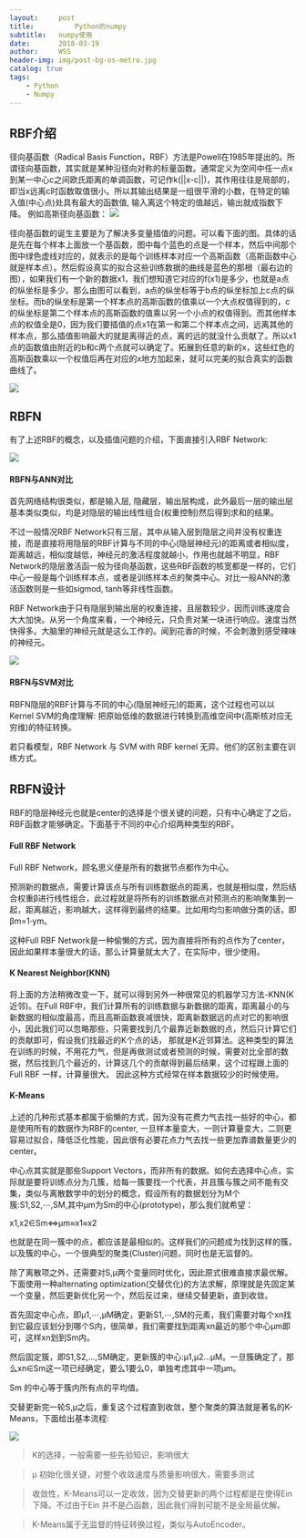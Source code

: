 ```yaml
---
layout:     post
title:      	Python的numpy
subtitle:   numpy使用
date:       2018-03-19
author:     WSS
header-img: img/post-bg-os-metro.jpg
catalog: true
tags:
    - Python
    - Numpy
---
```


## RBF介绍 ##

径向基函数（Radical Basis Function，RBF）方法是Powell在1985年提出的。所谓径向基函数，其实就是某种沿径向对称的标量函数。通常定义为空间中任一点x到某一中心c之间欧氏距离的单调函数，可记作k(||x-c||)，其作用往往是局部的，即当x远离c时函数取值很小。所以其输出结果是一组很平滑的小数，在特定的输入值(中心点)处具有最大的函数值, 输入离这个特定的值越远，输出就成指数下降。  例如高斯径向基函数：
![](http://oyug2kd6x.bkt.clouddn.com//RBFN/RBF.png)

径向基函数的诞生主要是为了解决多变量插值的问题。可以看下面的图。具体的话是先在每个样本上面放一个基函数，图中每个蓝色的点是一个样本，然后中间那个图中绿色虚线对应的，就表示的是每个训练样本对应一个高斯函数（高斯函数中心就是样本点）。然后假设真实的拟合这些训练数据的曲线是蓝色的那根（最右边的图），如果我们有一个新的数据x1，我们想知道它对应的f(x1)是多少，也就是a点的纵坐标是多少。那么由图可以看到，a点的纵坐标等于b点的纵坐标加上c点的纵坐标。而b的纵坐标是第一个样本点的高斯函数的值乘以一个大点权值得到的，c的纵坐标是第二个样本点的高斯函数的值乘以另一个小点的权值得到。而其他样本点的权值全是0，因为我们要插值的点x1在第一和第二个样本点之间，远离其他的样本点，那么插值影响最大的就是离得近的点，离的远的就没什么贡献了。所以x1点的函数值由附近的b和c两个点就可以确定了。拓展到任意的新的x，这些红色的高斯函数乘以一个权值后再在对应的x地方加起来，就可以完美的拟合真实的函数曲线了。

![](http://oyug2kd6x.bkt.clouddn.com//RBFN/rbf-1.png)

## RBFN ##

有了上述RBF的概念，以及插值问题的介绍，下面直接引入RBF Network:

![](http://oyug2kd6x.bkt.clouddn.com//RBFN/RBFN.png)


####  RBFN与ANN对比 ####

首先网络结构很类似，都是输入层, 隐藏层，输出层构成，此外最后一层的输出层基本类似类似，均是对隐层的输出线性组合(权重控制)然后得到求和的结果。

不过一般情况RBF Network只有三层，其中从输入层到隐层之间并没有权重连接，而是直接将用隐层的RBF计算与不同的中心(隐层神经元)的距离或者相似度，距离越远，相似度越低，神经元的激活程度就越小，作用也就越不明显，RBF Network的隐层激活函一般为径向基函数，这些RBF函数的核宽都是一样的，它们中心一般是每个训练样本点，或者是训练样本点的聚类中心。对比一般ANN的激活函数则是一些如sigmod, tanh等非线性函数。

RBF Network由于只有隐层到输出层的权重连接，且层数较少，因而训练速度会大大加快。从另一个角度来看，一个神经元，只负责对某一块进行响应。速度当然快得多。大脑里的神经元就是这么工作的。闻到花香的时候，不会刺激到感受辣味的神经元。

![](http://oyug2kd6x.bkt.clouddn.com//RBFN/rbf-2&ann.png)

####  RBFN与SVM对比  ####

RBFN隐层的RBF计算与不同的中心(隐层神经元)的距离，这个过程也可以以Kernel SVM的角度理解: 把原始低维的数据进行转换到高维空间中(高斯核对应无穷维)的特征转换。

若只看模型，RBF Network 与 SVM with RBF kernel 无异。他们的区别主要在训练方式。

## RBFN设计 ##

RBF的隐层神经元也就是center的选择是个很关键的问题，只有中心确定了之后，RBF函数才能够确定。下面基于不同的中心介绍两种类型的RBF。

#### Full RBF Network ####

Full RBF Network，顾名思义便是所有的数据节点都作为中心。

预测新的数据点，需要计算该点与所有训练数据点的距离，也就是相似度，然后结合权重β进行线性组合，此过程就是将所有的训练数据点对预测点的影响聚集到一起，距离越近，影响越大，这样得到最终的结果。比如用均匀影响做分类的话，即βm=1⋅ym。

这种Full RBF Network是一种偷懒的方式，因为直接将所有的点作为了center，因此如果样本量很大的话，那么计算量就太大了，在实际中，很少使用。

#### K Nearest Neighbor(KNN) ####

将上面的方法稍微改变一下，就可以得到另外一种很常见的机器学习方法-KNN(K近邻)。在Full RBF中，我们计算所有的训练数据与新数据的距离，距离最小的与新数据的相似度最高，而且高斯函数衰减很快，距离新数据远的点对它的影响很小，因此我们可以忽略那些，只需要找到几个最靠近新数据的点，然后只计算它们的贡献即可，假设我们找最近的K个点的话， 那就是K近邻算法。这种类型的算法在训练的时候，不用花力气，但是再做测试或者预测的时候，需要对比全部的数据，然后找到几个最近的，计算这几个的贡献得到最后结果，这个过程跟上面的Full RBF 一样，计算量很大。 因此这种方式经常在样本数据较少的时候使用。

#### K-Means ####

上述的几种形式基本都属于偷懒的方式，因为没有花费力气去找一些好的中心，都是使用所有的数据作为RBF的center, 一旦样本量变大，一则计算量变大，二则更容易过拟合，降低泛化性能，因此很有必要花点力气去找一些更加靠谱数量更少的center。

中心点其实就是那些Support Vectors，而非所有的数据。如何去选择中心点，实际就是要将训练点分为几簇，给每一簇要找一个代表，并且簇与簇之间不能有交集，类似与离散数学中的划分的概念，假设所有的数据划分为M个簇:S1,S2,⋯,SM,其中μm为Sm的中心(prototype)，那么我们就希望：

x1,x2∈Sm⇔μm≈x1≈x2

也就是在同一簇中的点，都应该是最相似的。这样我们的问题成为找到这样的簇，以及簇的中心，一个很典型的聚类(Cluster)问题，同时也是无监督的。

除了离散项之外，还需要对S,μ两个变量同时优化，因此原式很难直接求最优解。下面使用一种alternating optimization(交替优化)的方法求解，原理就是先固定某一个变量，然后更新优化另一个，然后反过来，继续交替更新，直到收敛。

首先固定中心点，即μ1,⋯,μM确定，更新S1,⋯,SM的元素，我们需要对每个xn找到它最应该划分到哪个S内，很简单，我们需要找到距离xn最近的那个中心μm即可，这样xn划到Sm内。

然后固定簇，即S1,S2,...,SM确定，更新簇的中心:μ1,μ2...μM。一旦簇确定了，那么xn∈Sm这一项已经确定，要么1要么0，单独考虑其中一项μm。

Sm 的中心等于簇内所有点的平均值。

交替更新完一轮S,μ之后，重复这个过程直到收敛，整个聚类的算法就是著名的K-Means，下面给出基本流程:

![](http://oyug2kd6x.bkt.clouddn.com//RBFN/k-means3.png)

>K的选择，一般需要一些先验知识，影响很大

>μ 初始化很关键，对整个收敛速度与质量影响很大，需要多测试

>收敛性，K-Means可以一定收敛，因为交替更新的两个过程都是在使得Ein下降。不过由于Ein 并不是凸函数，因此我们得到可能不是全局最优解。

>K-Means属于无监督的特征转换过程，类似与AutoEncoder。

>
>
